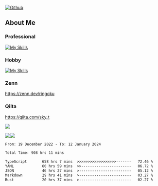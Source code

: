[![Github](https://img.shields.io/github/followers/skyt-a?label=Follow&style=social)](https://github.com/skyt-a)

## About Me
### Professional
[![My Skills](https://skillicons.dev/icons?i=react,ts,js,nodejs,java,graphql,firebase,githubactions&theme=light)](https://skillicons.dev)
### Hobby
[![My Skills](https://skillicons.dev/icons?i=unity,rust,py&theme=light)](https://skillicons.dev)

### Zenn
https://zenn.dev/ringoku
### Qiita
https://qiita.com/sky_t


![](https://github-profile-summary-cards.vercel.app/api/cards/profile-details?username=skyt-a&theme=default)

![](https://github-profile-summary-cards.vercel.app/api/cards/repos-per-language?username=skyt-a&theme=default)![](https://github-profile-summary-cards.vercel.app/api/cards/stats?username=RinGoku&theme=default)

<!--START_SECTION:waka-->

```txt
From: 19 December 2022 - To: 12 January 2024

Total Time: 908 hrs 11 mins

TypeScript       658 hrs 7 mins  >>>>>>>>>>>>>>>>>>-------   72.46 %
YAML             60 hrs 59 mins  >>-----------------------   06.72 %
JSON             46 hrs 27 mins  >------------------------   05.12 %
Markdown         29 hrs 41 mins  >------------------------   03.27 %
Rust             20 hrs 37 mins  >------------------------   02.27 %
```

<!--END_SECTION:waka-->
